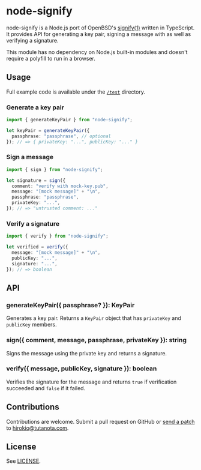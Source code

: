 # node-signify

node-signify is a Node.js port of OpenBSD's
[signify(1)](https://man.openbsd.org/signify) written in TypeScript. It provides
API for generating a key pair, signing a message with as well as verifying a
signature.

This module has no dependency on Node.js built-in modules and doesn't require a
polyfill to run in a browser.

## Usage

Full example code is available under the [`/test`](/test) directory.

### Generate a key pair

```ts
import { generateKeyPair } from "node-signify";

let keyPair = generateKeyPair({
  passphrase: "passphrase", // optional
}); // => { privateKey: "...", publicKey: "..." }
```

### Sign a message

```ts
import { sign } from "node-signify";

let signature = sign({
  comment: "verify with mock-key.pub",
  message: "[mock message]" + "\n",
  passphrase: "passphrase",
  privateKey: "...",
}); // => "untrusted comment: ..."
```

### Verify a signature

```ts
import { verify } from "node-signify";

let verified = verify({
  message: "[mock message]" + "\n",
  publicKey: "...",
  signature: "...",
}); // => boolean
```

## API

### generateKeyPair({ passphrase? }): KeyPair

Generates a key pair. Returns a `KeyPair` object that has `privateKey` and
`publicKey` members.

### sign({ comment, message, passphrase, privateKey }): string

Signs the message using the private key and returns a signature.

### verify({ message, publicKey, signature }): boolean

Verifies the signature for the message and returns `true` if verification
succeeded and `false` if it failed.

## Contributions

Contributions are welcome. Submit a pull request on GitHub or
[send a patch](https://www.git-scm.com/book/en/v2/Distributed-Git-Contributing-to-a-Project#_project_over_email)
to hirokio@tutanota.com.

## License

See [LICENSE](LICENSE).

